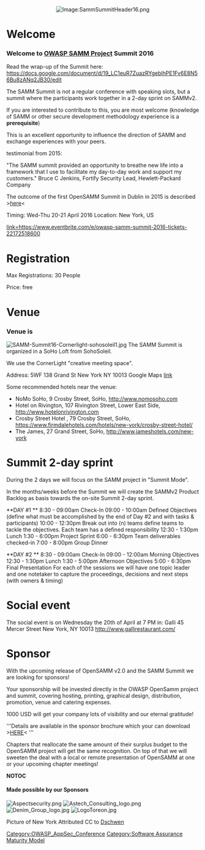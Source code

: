 <center>

![Image:SammSummitHeader16.png](SammSummitHeader16.png
"Image:SammSummitHeader16.png")

</center>



# Welcome

### Welcome to [OWASP SAMM Project](OWASP_SAMM_Project "wikilink") Summit 2016

Read the wrap-up of the Summit here:
<https://docs.google.com/document/d/19_LC1euR7ZuazRYgeblhPE1Fv6E8N56Bu8zANq2JB30/edit>

The SAMM Summit is not a regular conference with speaking slots, but a
summit where the participants work together in a 2-day sprint on SAMMv2.

If you are interested to contribute to this, you are most welcome
(knowledge of SAMM or other secure development methodology experience is
a **prerequisite**)

This is an excellent opportunity to influence the direction of SAMM and
exchange experiences with your peers.

testimonial from 2015:

"The SAMM summit provided an opportunity to breathe new life into a
framework that I use to facilitate my day-to-day work and support my
customers." Bruce C Jenkins, Fortify Security Lead, Hewlett-Packard
Company

The outcome of the first OpenSAMM Summit in Dublin in 2015 is described
\>[here](https://docs.google.com/document/d/1pC4har75olF1WPZaqRfXFG9T3SS_qoEUvHkEynE0iTI/edit)\<

Timing: Wed-Thu 20-21 April 2016 Location: New York, US

[link=<https://www.eventbrite.com/e/owasp-samm-summit-2016-tickets-22172518600>](image:Register_now_red.png "wikilink")

# Registration

Max Registrations: 30 People

Price: free

# Venue

### Venue is

![SAMM-Summit16-Cornerlight-sohosoleil1.jpg](SAMM-Summit16-Cornerlight-sohosoleil1.jpg
"SAMM-Summit16-Cornerlight-sohosoleil1.jpg") The SAMM Summit is
organized in a SoHo Loft from SohoSoleil.

We use the CornerLight "creative meeting space".

Address:
5WF 138 Grand St
New York
NY 10013
Google Maps [link](https://goo.gl/maps/H6WH2ZVMYdD2)

Some recommended hotels near the venue:

  - NoMo SoHo, 9 Crosby Street, SoHo, <http://www.nomosoho.com>
  - Hotel on Rivington, 107 Rivington Street, Lower East Side,
    <http://www.hotelonrivington.com>
  - Crosby Street Hotel , 79 Crosby Street, SoHo,
    <https://www.firmdalehotels.com/hotels/new-york/crosby-street-hotel/>
  - The James, 27 Grand Street, SoHo,
    <http://www.jameshotels.com/new-york>

# Summit 2-day sprint

During the 2 days we will focus on the SAMM project in "Summit Mode".

In the months/weeks before the Summit we will create the SAMMv2 Product
Backlog as basis towards the on-site Summit 2-day sprint.

**DAY \#1
** 8:30 - 09:00am Check-In
09:00 - 10:00am Defined Objectives (define what must be accomplished by
the end of Day \#2 and with tasks & participants)
10:00 - 12:30pm Break out into (n) teams define teams to tackle the
objectives. Each team has a defined responsibility
12:30 - 1:30pm Lunch
1:30 - 6:00pm Project Sprint
6:00 - 6:30pm Team deliverables checked-in
7:00 - 8:00pm Group Dinner


**DAY \#2
** 8:30 - 09:00am Check-In
09:00 - 12:00am Morning Objectives
12:30 - 1:30pm Lunch
1:30 - 5:00pm Afternoon Objectives
5:00 - 6:30pm Final Presentation
For each of the sessions we will have one topic leader and one notetaker
to capture the proceedings, decisions and next steps (with owners &
timing)

# Social event

The social event is on Wednesday the 20th of April at 7 PM in:
Galli
45 Mercer Street
New York, NY 10013
<http://www.gallirestaurant.com/>

# Sponsor

With the upcoming release of OpenSAMM v2.0 and the SAMM Summit we are
looking for sponsors\!

Your sponsorship will be invested directly in the OWASP OpenSamm project
and summit, covering hosting, printing, graphical design, distribution,
promotion, venue and catering expenses.

1000 USD will get your company lots of visibility and our eternal
gratitude\!

'''Details are available in the sponsor brochure which your can download
\>[HERE](https://www.owasp.org/images/d/d0/OWASP_SAMM_Sponsorship_Form_v2016.pdf)\<
'''

Chapters that reallocate the same amount of their surplus budget to the
OpenSAMM project will get the same recognition. On top of that we will
sweeten the deal with a local or remote presentation of OpenSAMM at one
or your upcoming chapter meetings\!

__NOTOC__ <headertabs/>

#### Made possible by our Sponsors

![Aspectsecurity.png](Aspectsecurity.png "Aspectsecurity.png")
![Astech_Consulting_logo.png](Astech_Consulting_logo.png
"Astech_Consulting_logo.png")
![Denim_Group_logo.jpg](Denim_Group_logo.jpg "Denim_Group_logo.jpg")
![LogoToreon.jpg](LogoToreon.jpg "LogoToreon.jpg")


Picture of New York Attributed CC to
[Dschwen](https://en.wikipedia.org/wiki/File:Top_of_Rock_Cropped.jpg)

[Category:OWASP_AppSec_Conference](Category:OWASP_AppSec_Conference "wikilink")
[Category:Software Assurance Maturity
Model](Category:Software_Assurance_Maturity_Model "wikilink")